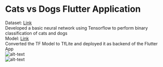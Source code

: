 # Cats vs Dogs Flutter Application
Dataset: <a href="https://www.kaggle.com/tongpython/cat-and-dog">Link</a> <br/>
Developed a basic neural network using Tensorflow to perform binary classification of cats and dogs<br/>
Model: <a href="https://colab.research.google.com/drive/1pnVs4In7JduWyZziMEwns6kaJquvIcgl">Link</a><br/>
Converted the TF Model to TfLite and deployed it as backend of the Flutter App<br/>
![alt-text](https://github.com/vgaurav3011/100-Days-of-ML/blob/master/Day%201/cat%20vs%20dog%20app%20flutter/cat.jpeg)<br/>
![alt-text](https://github.com/vgaurav3011/100-Days-of-ML/blob/master/Day%201/cat%20vs%20dog%20app%20flutter/dog.jpeg)
